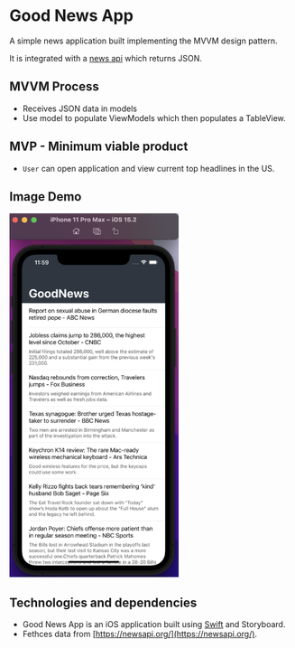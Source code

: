 # Good News App
A simple news application built implementing the MVVM design pattern.

It is integrated with a [news api](https://newsapi.org/docs/endpoints/top-headlines) which returns JSON. 

## MVVM Process
* Receives JSON data in models 
* Use model to populate ViewModels which then populates a TableView. 

## MVP - Minimum viable product
* `User` can open application and view current top headlines in the US.

## Image Demo
<img src="./GoodNews/Images/ImageDemo.png" width="300">

## Technologies and dependencies
* Good News App is an iOS application built using [Swift](https://developer.apple.com/swift/) and Storyboard.
* Fethces data from [https://newsapi.org/](https://newsapi.org/).
